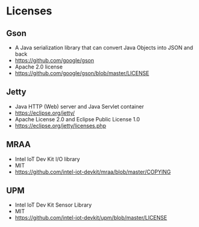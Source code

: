 # Licenses

## Gson
*	A Java serialization library that can convert Java Objects into JSON and back
*	https://github.com/google/gson
*	Apache 2.0 license
*	https://github.com/google/gson/blob/master/LICENSE

## Jetty
*	Java HTTP (Web) server and Java Servlet container
*	https://eclipse.org/jetty/
*	Apache License 2.0 and Eclipse Public License 1.0
*	https://eclipse.org/jetty/licenses.php

##  MRAA
* Intel IoT Dev Kit I/O library
* MIT
* https://github.com/intel-iot-devkit/mraa/blob/master/COPYING

## UPM
* Intel IoT Dev Kit Sensor Library
* MIT
* https://github.com/intel-iot-devkit/upm/blob/master/LICENSE
